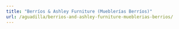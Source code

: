 ```yaml
---
title: "Berríos & Ashley Furniture (Mueblerías Berríos)"
url: /aguadilla/berrios-and-ashley-furniture-mueblerias-berrios/
---
```

